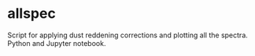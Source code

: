 # allspec
Script for applying dust reddening corrections and plotting all the spectra.
Python and Jupyter notebook.
